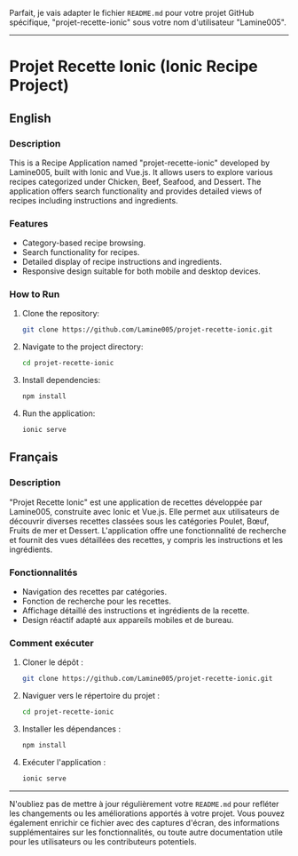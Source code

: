 Parfait, je vais adapter le fichier `README.md` pour votre projet GitHub spécifique, "projet-recette-ionic" sous votre nom d'utilisateur "Lamine005".

---

# Projet Recette Ionic (Ionic Recipe Project)

## English

### Description
This is a Recipe Application named "projet-recette-ionic" developed by Lamine005, built with Ionic and Vue.js. It allows users to explore various recipes categorized under Chicken, Beef, Seafood, and Dessert. The application offers search functionality and provides detailed views of recipes including instructions and ingredients.

### Features
- Category-based recipe browsing.
- Search functionality for recipes.
- Detailed display of recipe instructions and ingredients.
- Responsive design suitable for both mobile and desktop devices.

### How to Run
1. Clone the repository:
   ```bash
   git clone https://github.com/Lamine005/projet-recette-ionic.git
   ```
2. Navigate to the project directory:
   ```bash
   cd projet-recette-ionic
   ```
3. Install dependencies:
   ```bash
   npm install
   ```
4. Run the application:
   ```bash
   ionic serve
   ```

## Français

### Description
"Projet Recette Ionic" est une application de recettes développée par Lamine005, construite avec Ionic et Vue.js. Elle permet aux utilisateurs de découvrir diverses recettes classées sous les catégories Poulet, Bœuf, Fruits de mer et Dessert. L'application offre une fonctionnalité de recherche et fournit des vues détaillées des recettes, y compris les instructions et les ingrédients.

### Fonctionnalités
- Navigation des recettes par catégories.
- Fonction de recherche pour les recettes.
- Affichage détaillé des instructions et ingrédients de la recette.
- Design réactif adapté aux appareils mobiles et de bureau.

### Comment exécuter
1. Cloner le dépôt :
   ```bash
   git clone https://github.com/Lamine005/projet-recette-ionic.git
   ```
2. Naviguer vers le répertoire du projet :
   ```bash
   cd projet-recette-ionic
   ```
3. Installer les dépendances :
   ```bash
   npm install
   ```
4. Exécuter l'application :
   ```bash
   ionic serve
   ```

---

N'oubliez pas de mettre à jour régulièrement votre `README.md` pour refléter les changements ou les améliorations apportés à votre projet. Vous pouvez également enrichir ce fichier avec des captures d'écran, des informations supplémentaires sur les fonctionnalités, ou toute autre documentation utile pour les utilisateurs ou les contributeurs potentiels.
